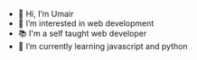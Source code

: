 - 👋 Hi, I’m Umair
- 👀 I’m interested in web development
- 📚 I'm a self taught web developer
- 🌱 I’m currently learning javascript and python

<!---
itzUmair/itzUmair is a ✨ special ✨ repository because its `README.md` (this file) appears on your GitHub profile.
You can click the Preview link to take a look at your changes.
--->
